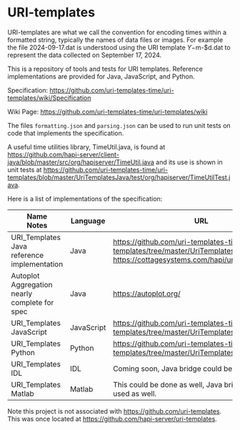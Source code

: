 # URI-templates

URI-templates are what we call the convention for encoding times within a formatted string, typically the
names of data files or images.  For example the file 2024-09-17.dat is understood using the URI template $Y-$m-$d.dat
to represent the data collected on September 17, 2024.

This is a repository of tools and tests for URI templates.  Reference implementations are provided for Java, JavaScript, and
Python.

Specification: https://github.com/uri-templates-time/uri-templates/wiki/Specification

Wiki Page: https://github.com/uri-templates-time/uri-templates/wiki

The files `formatting.json` and `parsing.json` can be used to run unit tests on code that implements the specification.

A useful time utilities library, TimeUtil.java, is found at https://github.com/hapi-server/client-java/blob/master/src/org/hapiserver/TimeUtil.java 
and its use is shown in unit tests at https://github.com/uri-templates-time/uri-templates/blob/master/UriTemplatesJava/test/org/hapiserver/TimeUtilTest.java.

Here is a list of implementations of the specification:

| Name<br>Notes | Language | URL |
| ------------- | -------- | --- |
| URI_Templates Java<br>reference implementation | Java     | https://github.com/uri-templates-time/uri-templates/tree/master/UriTemplatesJava <br> https://cottagesystems.com/hapi/uri_templates/doc/ |
| Autoplot Aggregation<br>nearly complete for spec | Java  | https://autoplot.org/ |
| URI_Templates JavaScript | JavaScript | https://github.com/uri-templates-time/uri-templates/tree/master/UriTemplatesJavaScript |
| URI_Templates Python | Python | https://github.com/uri-templates-time/uri-templates/tree/master/UriTemplatesPython |
| URI_Templates IDL | IDL | Coming soon, Java bridge could be used as well. |
| URI_Templates Matlab | Matlab | This could be done as well, Java bridge could be used as well. |

Note this project is not associated with https://github.com/uri-templates.  This was once located at https://github.com/hapi-server/uri-templates.
